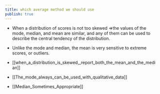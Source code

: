 ```yaml
---
title: which average method we should use
publish: true
---
```


- When a distribution of scores is not too skewed
  =>the values of the mode, median, and mean are similar, and any of them can be used to describe the central tendency of the distribution.

- Unlike the mode and median, the mean is very sensitive to extreme scores, or outliers.
- [[when_a_distribution_is_skewed,_report_both_the_mean_and_the_median]]
- [[The_mode_always_can_be_used_with_qualitative_data]]
- [[Median_Sometimes_Appropriate]]